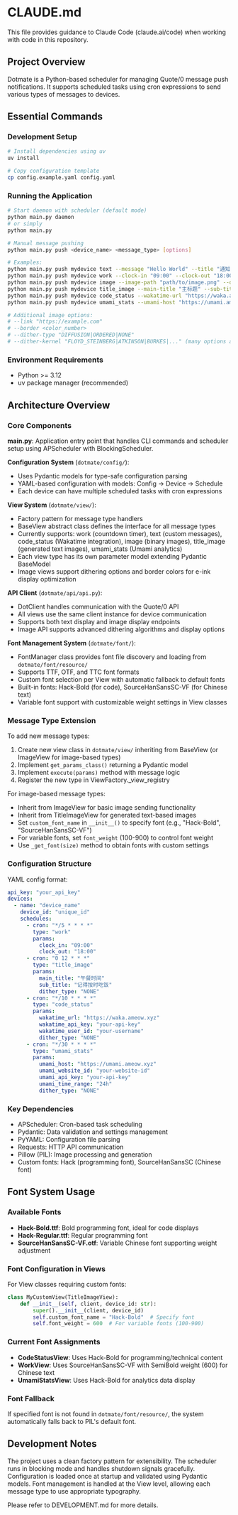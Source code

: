 # CLAUDE.md

This file provides guidance to Claude Code (claude.ai/code) when working with code in this repository.

## Project Overview

Dotmate is a Python-based scheduler for managing Quote/0 message push notifications. It supports scheduled tasks using cron expressions to send various types of messages to devices.

## Essential Commands

### Development Setup
```bash
# Install dependencies using uv
uv install

# Copy configuration template
cp config.example.yaml config.yaml
```

### Running the Application
```bash
# Start daemon with scheduler (default mode)
python main.py daemon
# or simply
python main.py

# Manual message pushing
python main.py push <device_name> <message_type> [options]

# Examples:
python main.py push mydevice text --message "Hello World" --title "通知"
python main.py push mydevice work --clock-in "09:00" --clock-out "18:00"
python main.py push mydevice image --image-path "path/to/image.png" --dither-type "DIFFUSION"
python main.py push mydevice title_image --main-title "主标题" --sub-title "副标题" --border 1
python main.py push mydevice code_status --wakatime-url "https://waka.ameow.xyz" --wakatime-api-key "your-key" --wakatime-user-id "username"
python main.py push mydevice umami_stats --umami-host "https://umami.ameow.xyz" --umami-website-id "website-id" --umami-api-key "api-key" --umami-time-range "7d"

# Additional image options:
# --link "https://example.com"
# --border <color_number>
# --dither-type "DIFFUSION|ORDERED|NONE"
# --dither-kernel "FLOYD_STEINBERG|ATKINSON|BURKES|..." (many options available)
```

### Environment Requirements
- Python >= 3.12
- uv package manager (recommended)

## Architecture Overview

### Core Components

**main.py**: Application entry point that handles CLI commands and scheduler setup using APScheduler with BlockingScheduler.

**Configuration System** (`dotmate/config/`):
- Uses Pydantic models for type-safe configuration parsing
- YAML-based configuration with models: Config -> Device -> Schedule
- Each device can have multiple scheduled tasks with cron expressions

**View System** (`dotmate/view/`):
- Factory pattern for message type handlers
- BaseView abstract class defines the interface for all message types
- Currently supports: work (countdown timer), text (custom messages), code_status (Wakatime integration), image (binary images), title_image (generated text images), umami_stats (Umami analytics)
- Each view type has its own parameter model extending Pydantic BaseModel
- Image views support dithering options and border colors for e-ink display optimization

**API Client** (`dotmate/api/api.py`):
- DotClient handles communication with the Quote/0 API
- All views use the same client instance for device communication
- Supports both text display and image display endpoints
- Image API supports advanced dithering algorithms and display options

**Font Management System** (`dotmate/font/`):
- FontManager class provides font file discovery and loading from `dotmate/font/resource/`
- Supports TTF, OTF, and TTC font formats
- Custom font selection per View with automatic fallback to default fonts
- Built-in fonts: Hack-Bold (for code), SourceHanSansSC-VF (for Chinese text)
- Variable font support with customizable weight settings in View classes

### Message Type Extension

To add new message types:
1. Create new view class in `dotmate/view/` inheriting from BaseView (or ImageView for image-based types)
2. Implement `get_params_class()` returning a Pydantic model
3. Implement `execute(params)` method with message logic
4. Register the new type in ViewFactory._view_registry

For image-based message types:
- Inherit from ImageView for basic image sending functionality
- Inherit from TitleImageView for generated text-based images
- Set `custom_font_name` in `__init__()` to specify font (e.g., "Hack-Bold", "SourceHanSansSC-VF")
- For variable fonts, set `font_weight` (100-900) to control font weight
- Use `_get_font(size)` method to obtain fonts with custom settings

### Configuration Structure

YAML config format:
```yaml
api_key: "your_api_key"
devices:
  - name: "device_name"
    device_id: "unique_id"
    schedules:
      - cron: "*/5 * * * *"
        type: "work"
        params:
          clock_in: "09:00"
          clock_out: "18:00"
      - cron: "0 12 * * *"
        type: "title_image"
        params:
          main_title: "午餐时间"
          sub_title: "记得按时吃饭"
          dither_type: "NONE"
      - cron: "*/10 * * * *"
        type: "code_status"
        params:
          wakatime_url: "https://waka.ameow.xyz"
          wakatime_api_key: "your-api-key"
          wakatime_user_id: "your-username"
          dither_type: "NONE"
      - cron: "*/30 * * * *"
        type: "umami_stats"
        params:
          umami_host: "https://umami.ameow.xyz"
          umami_website_id: "your-website-id"
          umami_api_key: "your-api-key"
          umami_time_range: "24h"
          dither_type: "NONE"
```

### Key Dependencies
- APScheduler: Cron-based task scheduling
- Pydantic: Data validation and settings management
- PyYAML: Configuration file parsing
- Requests: HTTP API communication
- Pillow (PIL): Image processing and generation
- Custom fonts: Hack (programming font), SourceHanSansSC (Chinese font)

## Font System Usage

### Available Fonts
- **Hack-Bold.ttf**: Bold programming font, ideal for code displays
- **Hack-Regular.ttf**: Regular programming font
- **SourceHanSansSC-VF.otf**: Variable Chinese font supporting weight adjustment

### Font Configuration in Views

For View classes requiring custom fonts:

```python
class MyCustomView(TitleImageView):
    def __init__(self, client, device_id: str):
        super().__init__(client, device_id)
        self.custom_font_name = "Hack-Bold"  # Specify font
        self.font_weight = 600  # For variable fonts (100-900)
```

### Current Font Assignments
- **CodeStatusView**: Uses Hack-Bold for programming/technical content
- **WorkView**: Uses SourceHanSansSC-VF with SemiBold weight (600) for Chinese text
- **UmamiStatsView**: Uses Hack-Bold for analytics data display

### Font Fallback
If specified font is not found in `dotmate/font/resource/`, the system automatically falls back to PIL's default font.

## Development Notes

The project uses a clean factory pattern for extensibility. The scheduler runs in blocking mode and handles shutdown signals gracefully. Configuration is loaded once at startup and validated using Pydantic models. Font management is handled at the View level, allowing each message type to use appropriate typography.

Please refer to DEVELOPMENT.md for more details.